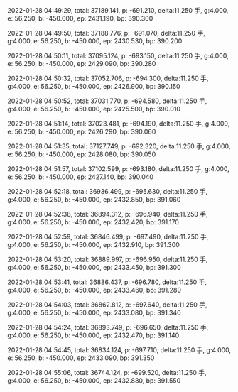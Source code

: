 2022-01-28 04:49:29, total: 37189.141, p: -691.210, delta:11.250 手, g:4.000, e: 56.250, b: -450.000, ep: 2431.190, bp: 390.300

2022-01-28 04:49:50, total: 37188.776, p: -691.070, delta:11.250 手, g:4.000, e: 56.250, b: -450.000, ep: 2430.530, bp: 390.200

2022-01-28 04:50:11, total: 37095.124, p: -693.150, delta:11.250 手, g:4.000, e: 56.250, b: -450.000, ep: 2429.090, bp: 390.280

2022-01-28 04:50:32, total: 37052.706, p: -694.300, delta:11.250 手, g:4.000, e: 56.250, b: -450.000, ep: 2426.900, bp: 390.150

2022-01-28 04:50:52, total: 37031.770, p: -694.580, delta:11.250 手, g:4.000, e: 56.250, b: -450.000, ep: 2425.500, bp: 390.010

2022-01-28 04:51:14, total: 37023.481, p: -694.190, delta:11.250 手, g:4.000, e: 56.250, b: -450.000, ep: 2426.290, bp: 390.060

2022-01-28 04:51:35, total: 37127.749, p: -692.320, delta:11.250 手, g:4.000, e: 56.250, b: -450.000, ep: 2428.080, bp: 390.050

2022-01-28 04:51:57, total: 37102.599, p: -693.180, delta:11.250 手, g:4.000, e: 56.250, b: -450.000, ep: 2427.140, bp: 390.040

2022-01-28 04:52:18, total: 36936.499, p: -695.630, delta:11.250 手, g:4.000, e: 56.250, b: -450.000, ep: 2432.850, bp: 391.060

2022-01-28 04:52:38, total: 36894.312, p: -696.940, delta:11.250 手, g:4.000, e: 56.250, b: -450.000, ep: 2432.420, bp: 391.170

2022-01-28 04:52:59, total: 36846.499, p: -697.490, delta:11.250 手, g:4.000, e: 56.250, b: -450.000, ep: 2432.910, bp: 391.300

2022-01-28 04:53:20, total: 36889.997, p: -696.950, delta:11.250 手, g:4.000, e: 56.250, b: -450.000, ep: 2433.450, bp: 391.300

2022-01-28 04:53:41, total: 36886.437, p: -696.780, delta:11.250 手, g:4.000, e: 56.250, b: -450.000, ep: 2433.460, bp: 391.280

2022-01-28 04:54:03, total: 36862.812, p: -697.640, delta:11.250 手, g:4.000, e: 56.250, b: -450.000, ep: 2433.080, bp: 391.340

2022-01-28 04:54:24, total: 36893.749, p: -696.650, delta:11.250 手, g:4.000, e: 56.250, b: -450.000, ep: 2432.470, bp: 391.140

2022-01-28 04:54:45, total: 36834.124, p: -697.710, delta:11.250 手, g:4.000, e: 56.250, b: -450.000, ep: 2433.090, bp: 391.350

2022-01-28 04:55:06, total: 36744.124, p: -699.520, delta:11.250 手, g:4.000, e: 56.250, b: -450.000, ep: 2432.880, bp: 391.550